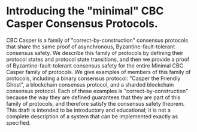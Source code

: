 # Introducing the "minimal" CBC Casper Consensus Protocols.

CBC Casper is a family of "correct-by-construction" consensus protocols that share the same proof of asynchronous, Byzantine-fault-tolerant consensus safety. We describe this family of protocols by defining their protocol states and protocol state transitions, and then we provide a proof of Byzantine-fault-tolerant consensus safety for the entire Minimal CBC Casper family of protocols. We give examples of members of this family of protocols, including a binary consensus protocol: "Casper the Friendly Ghost", a blockchain consensus protocol, and a sharded blockchain consensus protocol. Each of these examples is "correct-by-construction" because the way they are defined guarantees that they are part of this family of protocols, and therefore satisfy the consensus safety theorem. This draft is intended to be introductory and educational; it is not a complete description of a system that can be implemented exactly as specified.
